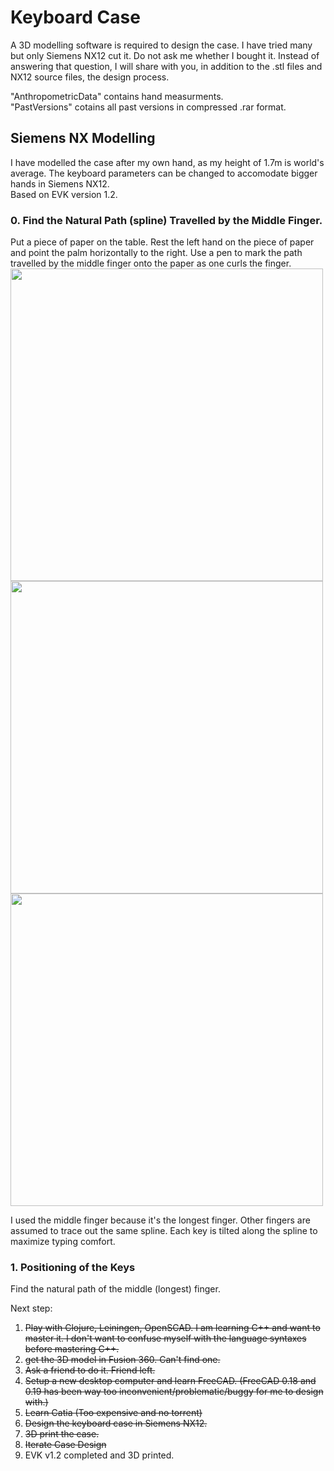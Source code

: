 # Keyboard Case
A 3D modelling software is required to design the case. I have tried many but only Siemens NX12 cut it. Do not ask me whether I bought it. Instead of answering that question, I will share with you, in addition to the .stl files and NX12 source files, the design process.  

"AnthropometricData" contains hand measurments.  
"PastVersions" cotains all past versions in compressed .rar format.  

## Siemens NX Modelling
I have modelled the case after my own hand, as my height of 1.7m is world's average. The keyboard parameters can be changed to accomodate bigger hands in Siemens NX12.  
Based on EVK version 1.2.  

### 0. Find the Natural Path (spline) Travelled by the Middle Finger.
Put a piece of paper on the table. Rest the left hand on the piece of paper and point the palm horizontally to the right. Use a pen to mark the path travelled by the middle finger onto the paper as one curls the finger. 
<img src="/Images/MidFingerPath0.jpg" width="500"> 
<img src="/Images/MidFingerPath1.jpg" width="500"> 
<img src="/Images/FingerTipPath0.png" width="500"> 


I used the middle finger because it's the longest finger. Other fingers are assumed to trace out the same spline. 
Each key is tilted along the spline to maximize typing comfort.


### 1. Positioning of the Keys
Find the natural path of the middle (longest) finger.  









Next step:
 1. ~~Play with Clojure, Leiningen, OpenSCAD. I am learning C++ and want to master it. I don't want to confuse myself with the language syntaxes before mastering C++.~~
 2. ~~get the 3D model in Fusion 360. Can't find one.~~
 3. ~~Ask a friend to do it. Friend left.~~
 4. ~~Setup a new desktop computer and learn FreeCAD. (FreeCAD 0.18 and 0.19 has been way too inconvenient/problematic/buggy for me to design with.)~~ 
 5. ~~Learn Catia (Too expensive and no torrent)~~
 6. ~~Design the keyboard case in Siemens NX12.~~
 7. ~~3D print the case.~~  
 8. ~~Iterate Case Design~~  
 9. EVK v1.2 completed and 3D printed.  
